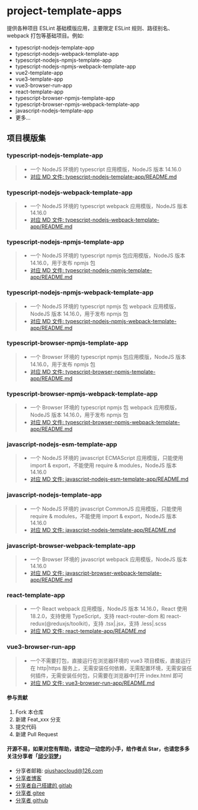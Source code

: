 # project-template-apps
提供各种项目 ESLint 基础模版应用，主要限定 ESLint 规则、路径别名、webpack 打包等基础项目。例如:
* typescript-nodejs-template-app
* typescript-nodejs-webpack-template-app
* typescript-nodejs-npmjs-template-app
* typescript-nodejs-npmjs-webpack-template-app
* vue2-template-app
* vue3-template-app
* vue3-browser-run-app
* react-template-app
* typescript-browser-npmjs-template-app
* typescript-browser-npmjs-webpack-template-app
* javascript-nodejs-template-app
* 更多...


## 项目模版集
### typescript-nodejs-template-app
> * 一个 NodeJS 环境的 typescript 应用模版，NodeJS 版本 14.16.0
> * [对应 MD 文件: typescript-nodejs-template-app/README.md](typescript-nodejs-template-app/README.md)

### typescript-nodejs-webpack-template-app
> * 一个 NodeJS 环境的 typescript webpack 应用模版，NodeJS 版本 14.16.0
> * [对应 MD 文件: typescript-nodejs-webpack-template-app/README.md](typescript-nodejs-webpack-template-app/README.md)

### typescript-nodejs-npmjs-template-app
> * 一个 NodeJS 环境的 typescript npmjs 包应用模版，NodeJS 版本 14.16.0，用于发布 npmjs 包
> * [对应 MD 文件: typescript-nodejs-npmjs-template-app/README.md](typescript-nodejs-npmjs-template-app/README.md)

### typescript-nodejs-npmjs-webpack-template-app
> * 一个 NodeJS 环境的 typescript npmjs 包 webpack 应用模版，NodeJS 版本 14.16.0，用于发布 npmjs 包
> * [对应 MD 文件: typescript-nodejs-npmjs-webpack-template-app/README.md](typescript-nodejs-npmjs-webpack-template-app/README.md)

### typescript-browser-npmjs-template-app
> * 一个 Browser 环境的 typescript npmjs 包应用模版，NodeJS 版本 14.16.0，用于发布 npmjs 包
> * [对应 MD 文件: typescript-browser-npmjs-template-app/README.md](typescript-browser-npmjs-template-app/README.md)

### typescript-browser-npmjs-webpack-template-app
> * 一个 Browser 环境的 typescript npmjs 包 webpack 应用模版，NodeJS 版本 14.16.0，用于发布 npmjs 包
> * [对应 MD 文件: typescript-browser-npmjs-webpack-template-app/README.md](typescript-browser-npmjs-webpack-template-app/README.md)

### javascript-nodejs-esm-template-app
> * 一个 NodeJS 环境的 javascript ECMAScript 应用模版，只能使用 import & export，不能使用 require & modules，NodeJS 版本 14.16.0
> * [对应 MD 文件: javascript-nodejs-esm-template-app/README.md](javascript-nodejs-esm-template-app/README.md)

### javascript-nodejs-template-app
> * 一个 NodeJS 环境的 javascript CommonJS 应用模版，只能使用 require & modules，不能使用 import & export，NodeJS 版本 14.16.0
> * [对应 MD 文件: javascript-nodejs-template-app/README.md](javascript-nodejs-template-app/README.md)


### javascript-browser-webpack-template-app
> * 一个 Browser 环境的 javascript webpack 应用模版，NodeJS 版本 14.16.0
> * [对应 MD 文件: javascript-browser-webpack-template-app/README.md](javascript-browser-webpack-template-app/README.md)


### react-template-app
> * 一个 React webpack 应用模版，NodeJS 版本 14.16.0，React 使用 18.2.0，支持使用 TypeScript，支持 react-router-dom 和 react-redux(@reduxjs/toolkit)，支持 .tsx|.jsx，支持 .less|.scss
> * [对应 MD 文件: react-template-app/README.md](react-template-app/README.md)


### vue3-browser-run-app
> * 一个不需要打包，直接运行在浏览器环境的 vue3 项目模板，直接运行在 http|https 服务上，无需安装任何依赖，无需配置环境，无需安装任何插件，无需安装任何包，只需要在浏览器中打开 index.html 即可
> * [对应 MD 文件: vue3-browser-run-app/README.md](vue3-browser-run-app/README.md)



#### 参与贡献
1.  Fork 本仓库
2.  新建 Feat_xxx 分支
3.  提交代码
4.  新建 Pull Request


#### 开源不易，如果对您有帮助，请您动一动您的小手，给作者点 Star，也请您多多关注分享者「[邱少羽梦](https://www.qiushaocloud.top)」
* 分享者邮箱: [qiushaocloud@126.com](mailto:qiushaocloud@126.com)
* [分享者博客](https://www.qiushaocloud.top)
* [分享者自己搭建的 gitlab](https://gitlab.qiushaocloud.top/qiushaocloud) 
* [分享者 gitee](https://gitee.com/qiushaocloud/dashboard/projects) 
* [分享者 github](https://github.com/qiushaocloud?tab=repositories) 
